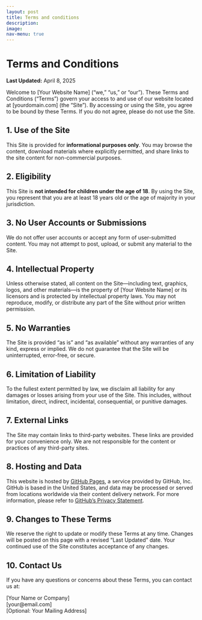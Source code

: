 ```yaml
---
layout: post
title: Terms and conditions
description:
image:
nav-menu: true
---
```


  <h1>Terms and Conditions</h1>
  <p><strong>Last Updated:</strong> April 8, 2025</p>

  <p>Welcome to [Your Website Name] (“we,” “us,” or “our”). These Terms and Conditions (“Terms”) govern your access to and use of our website located at [yourdomain.com] (the “Site”). By accessing or using the Site, you agree to be bound by these Terms. If you do not agree, please do not use the Site.</p>

  <h2>1. Use of the Site</h2>
  <p>This Site is provided for <strong>informational purposes only</strong>. You may browse the content, download materials where explicitly permitted, and share links to the site content for non-commercial purposes.</p>

  <h2>2. Eligibility</h2>
  <p>This Site is <strong>not intended for children under the age of 18</strong>. By using the Site, you represent that you are at least 18 years old or the age of majority in your jurisdiction.</p>

  <h2>3. No User Accounts or Submissions</h2>
  <p>We do not offer user accounts or accept any form of user-submitted content. You may not attempt to post, upload, or submit any material to the Site.</p>

  <h2>4. Intellectual Property</h2>
  <p>Unless otherwise stated, all content on the Site—including text, graphics, logos, and other materials—is the property of [Your Website Name] or its licensors and is protected by intellectual property laws. You may not reproduce, modify, or distribute any part of the Site without prior written permission.</p>

  <h2>5. No Warranties</h2>
  <p>The Site is provided “as is” and “as available” without any warranties of any kind, express or implied. We do not guarantee that the Site will be uninterrupted, error-free, or secure.</p>

  <h2>6. Limitation of Liability</h2>
  <p>To the fullest extent permitted by law, we disclaim all liability for any damages or losses arising from your use of the Site. This includes, without limitation, direct, indirect, incidental, consequential, or punitive damages.</p>

  <h2>7. External Links</h2>
  <p>The Site may contain links to third-party websites. These links are provided for your convenience only. We are not responsible for the content or practices of any third-party sites.</p>

  <h2>8. Hosting and Data</h2>
  <p>This website is hosted by <a href="https://pages.github.com/" target="_blank">GitHub Pages</a>, a service provided by GitHub, Inc. GitHub is based in the United States, and data may be processed or served from locations worldwide via their content delivery network. For more information, please refer to <a href="https://docs.github.com/en/github/site-policy/github-privacy-statement" target="_blank">GitHub’s Privacy Statement</a>.</p>

  <h2>9. Changes to These Terms</h2>
  <p>We reserve the right to update or modify these Terms at any time. Changes will be posted on this page with a revised “Last Updated” date. Your continued use of the Site constitutes acceptance of any changes.</p>

  <h2>10. Contact Us</h2>
  <p>If you have any questions or concerns about these Terms, you can contact us at:</p>
  <p>
    [Your Name or Company]<br>
    [your@email.com]<br>
    [Optional: Your Mailing Address]
  </p>

